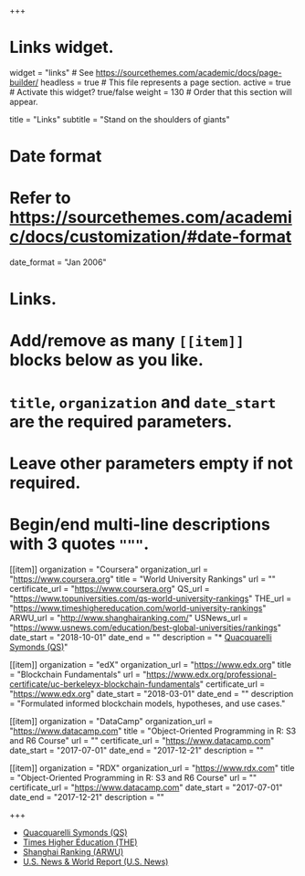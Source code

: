 +++
# Links widget.
widget = "links"  # See https://sourcethemes.com/academic/docs/page-builder/
headless = true  # This file represents a page section.
active = true  # Activate this widget? true/false
weight = 130  # Order that this section will appear.

title = "Links"
subtitle = "Stand on the shoulders of giants"

# Date format
#   Refer to https://sourcethemes.com/academic/docs/customization/#date-format
date_format = "Jan 2006"

# Links.
#   Add/remove as many `[[item]]` blocks below as you like.
#   `title`, `organization` and `date_start` are the required parameters.
#   Leave other parameters empty if not required.
#   Begin/end multi-line descriptions with 3 quotes `"""`.

[[item]]
  organization = "Coursera"
  organization_url = "https://www.coursera.org"
  title = "World University Rankings"
  url = ""
  certificate_url = "https://www.coursera.org"
  QS_url = "https://www.topuniversities.com/qs-world-university-rankings"
  THE_url = "https://www.timeshighereducation.com/world-university-rankings"
  ARWU_url = "http://www.shanghairanking.com/"
  USNews_url = "https://www.usnews.com/education/best-global-universities/rankings"
  date_start = "2018-10-01"
  date_end = ""
  description = "* [Quacquarelli Symonds (QS)](https://www.topuniversities.com/qs-world-university-rankings)"
  

[[item]]
  organization = "edX"
  organization_url = "https://www.edx.org"
  title = "Blockchain Fundamentals"
  url = "https://www.edx.org/professional-certificate/uc-berkeleyx-blockchain-fundamentals"
  certificate_url = "https://www.edx.org"
  date_start = "2018-03-01"
  date_end = ""
  description = "Formulated informed blockchain models, hypotheses, and use cases."
  
[[item]]
  organization = "DataCamp"
  organization_url = "https://www.datacamp.com"
  title = "Object-Oriented Programming in R: S3 and R6 Course"
  url = ""
  certificate_url = "https://www.datacamp.com"
  date_start = "2017-07-01"
  date_end = "2017-12-21"
  description = ""
  
[[item]]
  organization = "RDX"
  organization_url = "https://www.rdx.com"
  title = "Object-Oriented Programming in R: S3 and R6 Course"
  url = ""
  certificate_url = "https://www.datacamp.com"
  date_start = "2017-07-01"
  date_end = "2017-12-21"
  description = ""

+++

* [Quacquarelli Symonds (QS)](https://www.topuniversities.com/qs-world-university-rankings)
* [Times Higher Education (THE)](https://www.timeshighereducation.com/world-university-rankings)
* [Shanghai Ranking (ARWU)](http://www.shanghairanking.com/)
* [U.S. News & World Report (U.S. News)](https://www.usnews.com/education/best-global-universities/rankings)